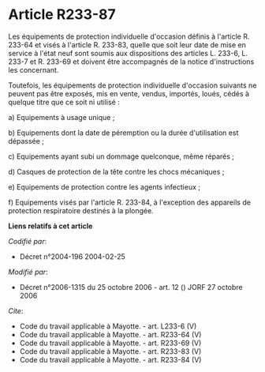 # Article R233-87

Les équipements de protection individuelle d'occasion définis à l'article R. 233-64 et visés à l'article R. 233-83, quelle
que soit leur date de mise en service à l'état neuf sont soumis aux dispositions des articles L. 233-6, L. 233-7 et R. 233-69
et doivent être accompagnés de la notice d'instructions les concernant. 

Toutefois, les équipements de protection individuelle d'occasion suivants ne peuvent pas être exposés, mis en vente, vendus,
importés, loués, cédés à quelque titre que ce soit ni utilisé : 

a) Equipements à usage unique ; 

b) Equipements dont la date de péremption ou la durée d'utilisation est dépassée ; 

c) Equipements ayant subi un dommage quelconque, même réparés ; 

d) Casques de protection de la tête contre les chocs mécaniques ; 

e) Equipements de protection contre les agents infectieux ; 

f) Equipements visés par l'article R. 233-84, à l'exception des appareils de protection respiratoire destinés à la plongée.

**Liens relatifs à cet article**

_Codifié par_:

  - Décret n°2004-196 2004-02-25

_Modifié par_:

  - Décret n°2006-1315 du 25 octobre 2006 - art. 12 () JORF 27 octobre 2006

_Cite_:

  - Code du travail applicable à Mayotte. - art. L233-6 (V)
  - Code du travail applicable à Mayotte. - art. R233-64 (V)
  - Code du travail applicable à Mayotte. - art. R233-69 (V)
  - Code du travail applicable à Mayotte. - art. R233-83 (V)
  - Code du travail applicable à Mayotte. - art. R233-84 (V)

